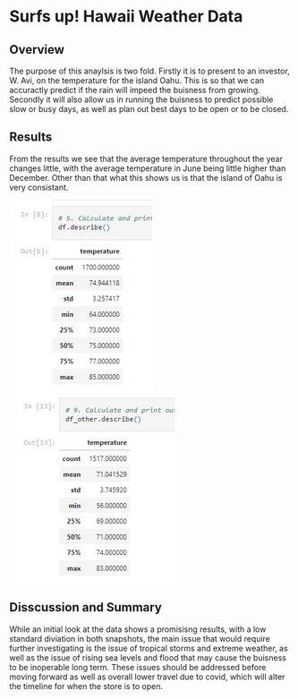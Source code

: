 # Surfs up! Hawaii Weather Data


## Overview
The purpose of this anaylsis is two fold. Firstly it is to present to an investor, W. Avi, on the temperature for the island Oahu. This is so that we can accuractly predict if the rain will impeed the buisness from growing. Secondly it will also allow us in running the buisness to predict possible slow or busy days, as well as plan out best days to be open or to be closed.

## Results 
From the results we see that the average temperature throughout the year changes little, with the average temperature in June being little higher than December. Other than that what this shows us is that the island of Oahu is very consistant. 

<img src ="Resources/D2.june.png" > 

<img src="Resources/d2.december.png" >

## Disscussion and Summary
While an initial look at the data shows a promisisng results, with a low standard diviation in both snapshots, the main issue that would require further investigating is the issue of tropical storms and extreme weather, as well as the issue of rising sea levels and flood that may cause the buisness to be inoperable long term. These issues should be addressed before moving forward as well as overall lower travel due to covid, which will alter the timeline for when the store is to open.
